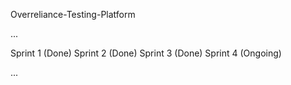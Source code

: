 Overreliance-Testing-Platform

...

Sprint 1 (Done)
Sprint 2 (Done)
Sprint 3 (Done)
Sprint 4 (Ongoing)

...
